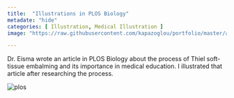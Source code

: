 ```yaml
---
title:  "Illustrations in PLOS Biology"
metadate: "hide"
categories: [ Illustration, Medical Illustration ]
image: "https://raw.githubusercontent.com/kapazoglou/portfolio/master/assets/images/item/infusion.png"

---
```


Dr. Eisma wrote an article in PLOS Biology about the process of Thiel soft-tissue embalming and its importance in medical education. I illustrated that article after researching the process.

![plos](https://raw.githubusercontent.com/kapazoglou/portfolio/master/assets/images/item/infusion.gif)

